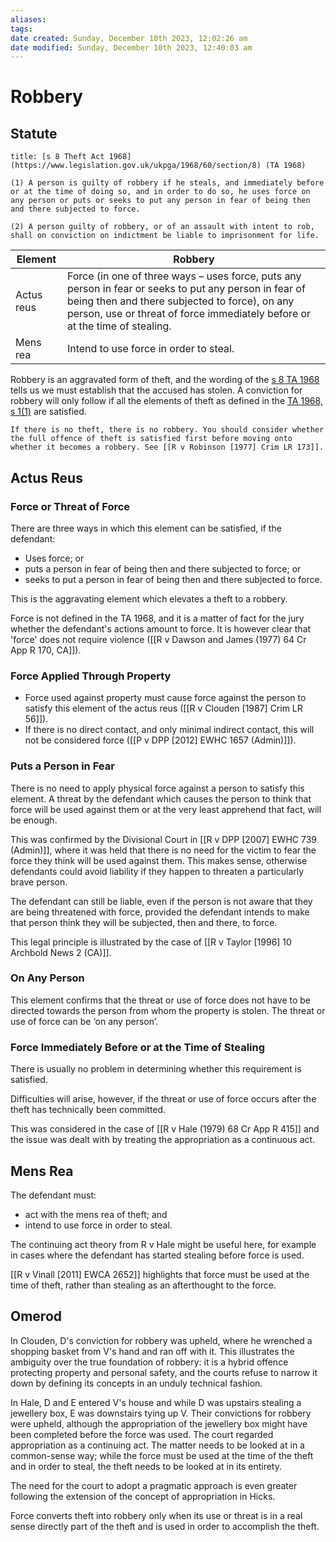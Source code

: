 ```yaml
---
aliases: 
tags: 
date created: Sunday, December 10th 2023, 12:02:26 am
date modified: Sunday, December 10th 2023, 12:40:03 am
---
```


# Robbery

## Statute

```ad-statute
title: [s 8 Theft Act 1968](https://www.legislation.gov.uk/ukpga/1968/60/section/8) (TA 1968)

(1) A person is guilty of robbery if he steals, and immediately before or at the time of doing so, and in order to do so, he uses force on any person or puts or seeks to put any person in fear of being then and there subjected to force.

(2) A person guilty of robbery, or of an assault with intent to rob, shall on conviction on indictment be liable to imprisonment for life.
```

| Element    | Robbery                                                                                                                                                                                                                                |
| ---------- | -------------------------------------------------------------------------------------------------------------------------------------------------------------------------------------------------------------------------------------- |
| Actus reus | Force (in one of three ways – uses force, puts any person in fear or seeks to put any person in fear of being then and there subjected to force), on any person, use or threat of force immediately before or at the time of stealing. |
| Mens rea   | Intend to use force in order to steal.                                                                                                                                                                                                                                        |

Robbery is an aggravated form of theft, and the wording of the [s 8 TA 1968](https://www.legislation.gov.uk/ukpga/1968/60/section/8) tells us we must establish that the accused has stolen. A conviction for robbery will only follow if all the elements of theft as defined in the [TA 1968, s 1(1)](https://www.legislation.gov.uk/ukpga/1968/60/section/1) are satisfied.

```ad-tip
If there is no theft, there is no robbery. You should consider whether the full offence of theft is satisfied first before moving onto whether it becomes a robbery. See [[R v Robinson [1977] Crim LR 173]].
```

## Actus Reus

### Force or Threat of Force

There are three ways in which this element can be satisfied, if the defendant:

- Uses force; or
- puts a person in fear of being then and there subjected to force; or
- seeks to put a person in fear of being then and there subjected to force.

This is the aggravating element which elevates a theft to a robbery.

Force is not defined in the TA 1968, and it is a matter of fact for the jury whether the defendant's actions amount to force. It is however clear that 'force' does not require violence ([[R v Dawson and James (1977) 64 Cr App R 170, CA]]).

### Force Applied Through Property

- Force used against property must cause force against the person to satisfy this element of the actus reus ([[R v Clouden [1987] Crim LR 56]]).
- If there is no direct contact, and only minimal indirect contact, this will not be considered force ([[P v DPP [2012] EWHC 1657 (Admin)]]).

### Puts a Person in Fear

There is no need to apply physical force against a person to satisfy this element. A threat by the defendant which causes the person to think that force will be used against them or at the very least apprehend that fact, will be enough.

This was confirmed by the Divisional Court in [[R v DPP [2007] EWHC 739 (Admin)]], where it was held that there is no need for the victim to fear the force they think will be used against them. This makes sense, otherwise defendants could avoid liability if they happen to threaten a particularly brave person.

The defendant can still be liable, even if the person is not aware that they are being threatened with force, provided the defendant intends to make that person think they will be subjected, then and there, to force.

This legal principle is illustrated by the case of [[R v Taylor [1996] 10 Archbold News 2 (CA)]].

### On Any Person

This element confirms that the threat or use of force does not have to be directed towards the person from whom the property is stolen. The threat or use of force can be ‘on any person’.

### Force Immediately Before or at the Time of Stealing

There is usually no problem in determining whether this requirement is satisfied.

Difficulties will arise, however, if the threat or use of force occurs after the theft has technically been committed.

This was considered in the case of [[R v Hale (1979) 68 Cr App R 415]] and the issue was dealt with by treating the appropriation as a continuous act.

## Mens Rea

The defendant must:

- act with the mens rea of theft; and
- intend to use force in order to steal.

The continuing act theory from R v Hale might be useful here, for example in cases where the defendant has started stealing before force is used.

[[R v Vinall [2011] EWCA 2652]] highlights that force must be used at the time of theft, rather than stealing as an afterthought to the force.

## Omerod

In Clouden, D's conviction for robbery was upheld, where he wrenched a shopping basket from V's hand and ran off with it. This illustrates the ambiguity over the true foundation of robbery: it is a hybrid offence protecting property and personal safety, and the courts refuse to narrow it down by defining its concepts in an unduly technical fashion.

In Hale, D and E entered V's house and while D was upstairs stealing a jewellery box, E was downstairs tying up V. Their convictions for robbery were upheld, although the appropriation of the jewellery box might have been completed before the force was used. The court regarded appropriation as a continuing act. The matter needs to be looked at in a common-sense way; while the force must be used at the time of the theft and in order to steal, the theft needs to be looked at in its entirety.

The need for the court to adopt a pragmatic approach is even greater following the extension of the concept of appropriation in Hicks.

Force converts theft into robbery only when its use or threat is in a real sense directly part of the theft and is used in order to accomplish the theft.
